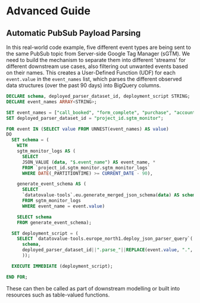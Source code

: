 # Advanced Guide
## Automatic PubSub Payload Parsing

In this real-world code example, five different event types are being sent to the same PubSub topic from Server-side Google Tag Manager (sGTM). We need to build the mechanism to separate them into different 'streams' for different downstream use cases, also filtering out unwanted events based on their names. This creates a User-Defined Function (UDF) for each `event.value` in the `event_names` list, which parses the different observed data structures (over the past 90 days) into BigQuery columns.

```sql
DECLARE schema, deployed_parser_dataset_id, deployment_script STRING;
DECLARE event_names ARRAY<STRING>;

SET event_names = ["call_booked", "form_complete", "purchase", "account_created"];
SET deployed_parser_dataset_id = "project_id.sgtm_monitor";

FOR event IN (SELECT value FROM UNNEST(event_names) AS value)
DO
  SET schema = (
    WITH
    sgtm_monitor_logs AS (
      SELECT 
      JSON_VALUE (data, "$.event_name") AS event_name, * 
      FROM `project_id.sgtm_monitor.sgtm_monitor_logs` 
      WHERE DATE(_PARTITIONTIME) >= CURRENT_DATE - 90),

    generate_event_schema AS (
      SELECT 
      `datatovalue-tools`.eu.generate_merged_json_schema(data) AS schema
      FROM sgtm_monitor_logs
      WHERE event_name = event.value)

    SELECT schema
    FROM generate_event_schema);

  SET deployment_script = (
    SELECT `datatovalue-tools.europe_north1.deploy_json_parser_query`(
      schema, 
      deployed_parser_dataset_id||".parse_"||REPLACE(event.value, ".", "_")
      ));

  EXECUTE IMMEDIATE (deployment_script);

END FOR;
```

These can then be called as part of downstream modelling or built into resources such as table-valued functions.
